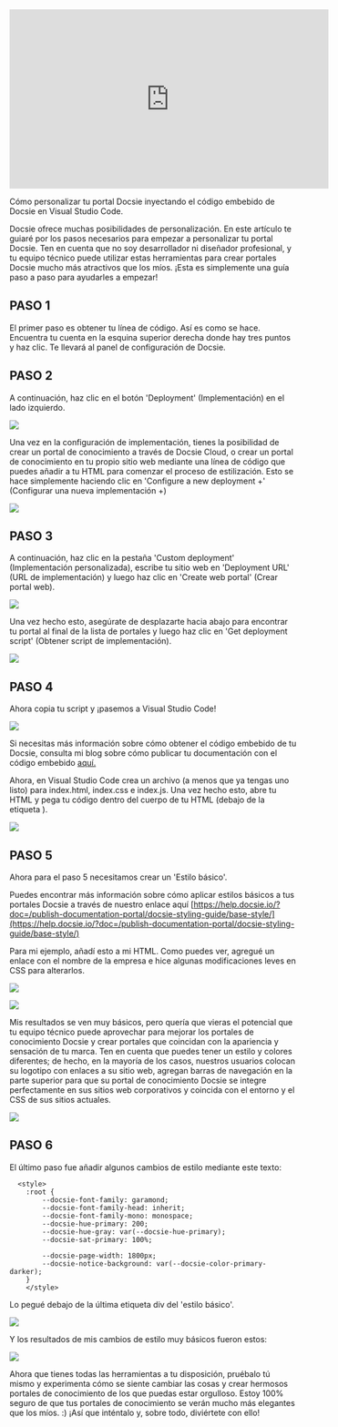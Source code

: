<iframe width="560" height="315" src="https://www.youtube.com/embed/xRdJhd9SAV0" title="YouTube video player" frameborder="0" allow="accelerometer; autoplay; clipboard-write; encrypted-media; gyroscope; picture-in-picture" allowfullscreen></iframe>


Cómo personalizar tu portal Docsie inyectando el código embebido de Docsie en Visual Studio Code.

Docsie ofrece muchas posibilidades de personalización. En este artículo te guiaré por los pasos necesarios para empezar a personalizar tu portal Docsie. Ten en cuenta que no soy desarrollador ni diseñador profesional, y tu equipo técnico puede utilizar estas herramientas para crear portales Docsie mucho más atractivos que los míos. ¡Esta es simplemente una guía paso a paso para ayudarles a empezar!

## PASO 1

El primer paso es obtener tu línea de código. Así es como se hace. Encuentra tu cuenta en la esquina superior derecha donde hay tres puntos y haz clic. Te llevará al panel de configuración de Docsie.

## PASO 2

A continuación, haz clic en el botón 'Deployment' (Implementación) en el lado izquierdo.

![](https://cdn.docsie.io/workspace_WxPJSQ5gsES8Bzjxy/doc_ydgtE07E6Rp4AMmKv/file_UNFgmrrV4LJRPPcLD/boo_OKQpsM12uk8DtYPzL/f551ad37-a3a0-78bb-f97a-1246d5d57899Snag_1113a5f7.png)

Una vez en la configuración de implementación, tienes la posibilidad de crear un portal de conocimiento a través de Docsie Cloud, o crear un portal de conocimiento en tu propio sitio web mediante una línea de código que puedes añadir a tu HTML para comenzar el proceso de estilización. Esto se hace simplemente haciendo clic en 'Configure a new deployment +' (Configurar una nueva implementación +)

![](https://cdn.docsie.io/workspace_WxPJSQ5gsES8Bzjxy/doc_ydgtE07E6Rp4AMmKv/file_66sDikYE16JfYewXU/boo_OKQpsM12uk8DtYPzL/4a8b6dd2-03d2-5d7a-837d-e3afdbe66900Snag_11161d31.png)

## PASO 3

A continuación, haz clic en la pestaña 'Custom deployment' (Implementación personalizada), escribe tu sitio web en 'Deployment URL' (URL de implementación) y luego haz clic en 'Create web portal' (Crear portal web).

![](https://cdn.docsie.io/workspace_WxPJSQ5gsES8Bzjxy/doc_ydgtE07E6Rp4AMmKv/file_6CGgetG9GizkqY87p/boo_OKQpsM12uk8DtYPzL/4b102fcb-a424-8966-1f92-59b56e14241dimage.png)

Una vez hecho esto, asegúrate de desplazarte hacia abajo para encontrar tu portal al final de la lista de portales y luego haz clic en 'Get deployment script' (Obtener script de implementación).



![](https://cdn.docsie.io/workspace_WxPJSQ5gsES8Bzjxy/doc_ydgtE07E6Rp4AMmKv/file_el02yIrEUA3rf28CG/boo_OKQpsM12uk8DtYPzL/a64fc5d5-4e2c-9c6a-8325-6ed88a291db3Snag_1119813c.png)



## PASO 4

Ahora copia tu script y ¡pasemos a Visual Studio Code!

![](https://cdn.docsie.io/workspace_WxPJSQ5gsES8Bzjxy/doc_ydgtE07E6Rp4AMmKv/file_a3ExYoQ3yZSLnkf4y/boo_OKQpsM12uk8DtYPzL/1a26f697-45e9-b0c4-53d2-8ad808b8d49fSnag_111a44da.png)

Si necesitas más información sobre cómo obtener el código embebido de tu Docsie, consulta mi blog sobre cómo publicar tu documentación con el código embebido [aquí.](https://www.docsie.io/blog/articles/publishing-product-documentation-with-docsie/)

Ahora, en Visual Studio Code crea un archivo (a menos que ya tengas uno listo) para index.html, index.css e index.js. Una vez hecho esto, abre tu HTML y pega tu código dentro del cuerpo de tu HTML (debajo de la etiqueta </head>).

![](https://cdn.docsie.io/workspace_WxPJSQ5gsES8Bzjxy/doc_ydgtE07E6Rp4AMmKv/file_ss2981O27UrVWVfrx/boo_OKQpsM12uk8DtYPzL/64bda798-9915-3b7b-274f-dc707b9118a2Snag_111c041e.png)

## PASO 5

Ahora para el paso 5 necesitamos crear un 'Estilo básico'.

Puedes encontrar más información sobre cómo aplicar estilos básicos a tus portales Docsie a través de nuestro enlace aquí [https://help.docsie.io/?doc=/publish-documentation-portal/docsie-styling-guide/base-style/](https://help.docsie.io/?doc=/publish-documentation-portal/docsie-styling-guide/base-style/)

Para mi ejemplo, añadí esto a mi HTML. Como puedes ver, agregué un enlace con el nombre de la empresa e hice algunas modificaciones leves en CSS para alterarlos.

![](https://cdn.docsie.io/workspace_WxPJSQ5gsES8Bzjxy/doc_ydgtE07E6Rp4AMmKv/file_xg25e1fVbKEZbjJYl/boo_OKQpsM12uk8DtYPzL/a49b8d34-7911-10aa-741a-781224f57212Snag_1122dccd.png)

![](https://cdn.docsie.io/workspace_WxPJSQ5gsES8Bzjxy/doc_ydgtE07E6Rp4AMmKv/file_fRoPLO0Df6JhTcf2h/boo_OKQpsM12uk8DtYPzL/7c668c24-8d5e-8fdf-5b2a-ad93de3b313cSnag_11238581.png)

Mis resultados se ven muy básicos, pero quería que vieras el potencial que tu equipo técnico puede aprovechar para mejorar los portales de conocimiento Docsie y crear portales que coincidan con la apariencia y sensación de tu marca. Ten en cuenta que puedes tener un estilo y colores diferentes; de hecho, en la mayoría de los casos, nuestros usuarios colocan su logotipo con enlaces a su sitio web, agregan barras de navegación en la parte superior para que su portal de conocimiento Docsie se integre perfectamente en sus sitios web corporativos y coincida con el entorno y el CSS de sus sitios actuales.

![](https://cdn.docsie.io/workspace_WxPJSQ5gsES8Bzjxy/doc_ydgtE07E6Rp4AMmKv/file_StvlIomWiDjQ8wV0h/boo_OKQpsM12uk8DtYPzL/e02de6be-1990-cbe1-7078-4e477ec4a6d9Snag_112473e8.png)

## PASO 6

El último paso fue añadir algunos cambios de estilo mediante este texto:

```
  <style>
    :root {
        --docsie-font-family: garamond;
        --docsie-font-family-head: inherit;
        --docsie-font-family-mono: monospace;
        --docsie-hue-primary: 200;
        --docsie-hue-gray: var(--docsie-hue-primary);
        --docsie-sat-primary: 100%;
     
        --docsie-page-width: 1800px;   
        --docsie-notice-background: var(--docsie-color-primary-darker);
    }
    </style>

```
Lo pegué debajo de la última etiqueta div del 'estilo básico'.

![](https://cdn.docsie.io/workspace_WxPJSQ5gsES8Bzjxy/doc_ydgtE07E6Rp4AMmKv/file_ORs7jTN5WvXJ7VkuB/boo_OKQpsM12uk8DtYPzL/4cc0127b-2bca-4d38-3040-864b8f5054fdSnag_112741dd.png)

Y los resultados de mis cambios de estilo muy básicos fueron estos:

![](https://cdn.docsie.io/workspace_WxPJSQ5gsES8Bzjxy/doc_ydgtE07E6Rp4AMmKv/file_uCSLHwdeVry8finx8/boo_OKQpsM12uk8DtYPzL/82ffd090-9575-e89b-b0ed-16f4af08a405Snag_1127954c.png)

Ahora que tienes todas las herramientas a tu disposición, pruébalo tú mismo y experimenta cómo se siente cambiar las cosas y crear hermosos portales de conocimiento de los que puedas estar orgulloso. Estoy 100% seguro de que tus portales de conocimiento se verán mucho más elegantes que los míos. :) ¡Así que inténtalo y, sobre todo, diviértete con ello!